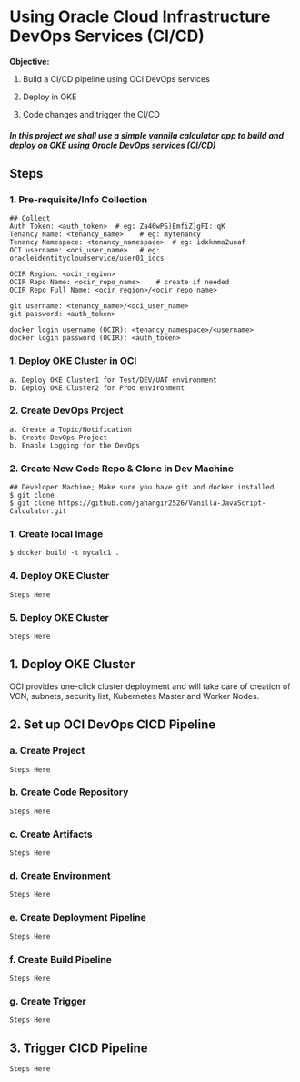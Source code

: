 # Using Oracle Cloud Infrastructure DevOps Services (CI/CD)

**Objective:**

1. Build a CI/CD pipeline using OCI DevOps services

2. Deploy in OKE

3. Code changes and trigger the CI/CD

   

##### In this project we shall use a simple vannila calculator app to build and deploy on OKE using Oracle DevOps services (CI/CD)



## Steps

### 1. Pre-requisite/Info Collection

```
## Collect
Auth Token: <auth_token>  # eg: Za46wPS)EmfiZ]gFI::qK
Tenancy Name: <tenancy_name>	# eg: mytenancy
Tenancy Namespace: <tenancy_namespace>	# eg: idxkmma2unaf
OCI username: <oci_user_name>	# eg: oracleidentitycloudservice/user01_idcs

OCIR Region: <ocir_region>
OCIR Repo Name: <ocir_repo_name>	# create if needed
OCIR Repo Full Name: <ocir_region>/<ocir_repo_name>

git username: <tenancy_name>/<oci_user_name>
git password: <auth_token>

docker login username (OCIR): <tenancy_namespace>/<username> 
docker login password (OCIR): <auth_token>

```

### 1. Deploy OKE Cluster in OCI

```
a. Deploy OKE Cluster1 for Test/DEV/UAT environment
b. Deploy OKE Cluster2 for Prod environment
```

### 2. Create DevOps Project

```
a. Create a Topic/Notification
b. Create DevOps Project
b. Enable Logging for the DevOps 
```

### 2. Create New Code Repo & Clone in Dev Machine

```
## Developer Machine; Make sure you have git and docker installed
$ git clone
$ git clone https://github.com/jahangir2526/Vanilla-JavaScript-Calculator.git

```

### 1. Create local Image

```
$ docker build -t mycalc1 .
```

### 4. Deploy OKE Cluster

```
Steps Here
```

### 5. Deploy OKE Cluster

```
Steps Here
```





## **1. Deploy OKE Cluster**

OCI provides one-click cluster deployment and will take care of creation of VCN, subnets, security list, Kubernetes Master and Worker Nodes.

## **2. Set up OCI DevOps CICD Pipeline**

### a. Create Project

```
Steps Here
```

### b. Create Code Repository

```
Steps Here
```

### c. Create Artifacts

```
Steps Here
```

### d. Create Environment

```
Steps Here
```

### e. Create Deployment Pipeline

```
Steps Here
```

### f. Create Build Pipeline

```
Steps Here
```

### g. Create Trigger

```
Steps Here
```

## **3. Trigger CICD Pipeline** 

```
Steps Here
```

